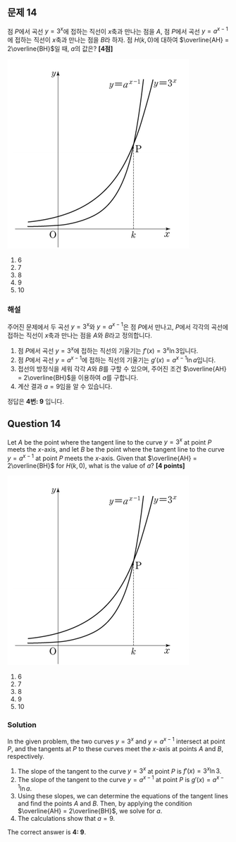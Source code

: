 ## 문제 14  
점 $P$에서 곡선 $y = 3^x$에 접하는 직선이 $x$축과 만나는 점을 $A$, 점 $P$에서 곡선 $y = a^{x-1}$에 접하는 직선이 $x$축과 만나는 점을 $B$라 하자. 점 $H(k, 0)$에 대하여 $\overline{AH} = 2\overline{BH}$일 때, $a$의 값은? **[4점]**

![B_14](../Images/B_13_14.png)

1. 6  
2. 7  
3. 8  
4. 9  
5. 10  

### 해설  
주어진 문제에서 두 곡선 $y = 3^x$와 $y = a^{x-1}$은 점 $P$에서 만나고, $P$에서 각각의 곡선에 접하는 직선이 $x$축과 만나는 점을 $A$와 $B$라고 정의합니다.

1. 점 $P$에서 곡선 $y = 3^x$에 접하는 직선의 기울기는 $f'(x) = 3^x \ln 3$입니다.
2. 점 $P$에서 곡선 $y = a^{x-1}$에 접하는 직선의 기울기는 $g'(x) = a^{x-1} \ln a$입니다.
3. 접선의 방정식을 세워 각각 $A$와 $B$를 구할 수 있으며, 주어진 조건 $\overline{AH} = 2\overline{BH}$을 이용하여 $a$를 구합니다.
4. 계산 결과 $a = 9$임을 알 수 있습니다.

정답은 **4번: 9** 입니다.

## Question 14  
Let $A$ be the point where the tangent line to the curve $y = 3^x$ at point $P$ meets the $x$-axis, and let $B$ be the point where the tangent line to the curve $y = a^{x-1}$ at point $P$ meets the $x$-axis. Given that $\overline{AH} = 2\overline{BH}$ for $H(k, 0)$, what is the value of $a$? **[4 points]**

![B_14](../Images/B_13_14.png)

1. 6  
2. 7  
3. 8  
4. 9  
5. 10  

### Solution  
In the given problem, the two curves $y = 3^x$ and $y = a^{x-1}$ intersect at point $P$, and the tangents at $P$ to these curves meet the $x$-axis at points $A$ and $B$, respectively.

1. The slope of the tangent to the curve $y = 3^x$ at point $P$ is $f'(x) = 3^x \ln 3$.
2. The slope of the tangent to the curve $y = a^{x-1}$ at point $P$ is $g'(x) = a^{x-1} \ln a$.
3. Using these slopes, we can determine the equations of the tangent lines and find the points $A$ and $B$. Then, by applying the condition $\overline{AH} = 2\overline{BH}$, we solve for $a$.
4. The calculations show that $a = 9$.

The correct answer is **4: 9**.
